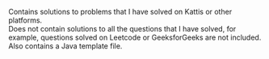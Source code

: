 Contains solutions to problems that I have solved on Kattis or other platforms.
<br>
Does not contain solutions to all the questions that I have solved, for example, questions solved on Leetcode or GeeksforGeeks are not included.
<br>
Also contains a Java template file.
